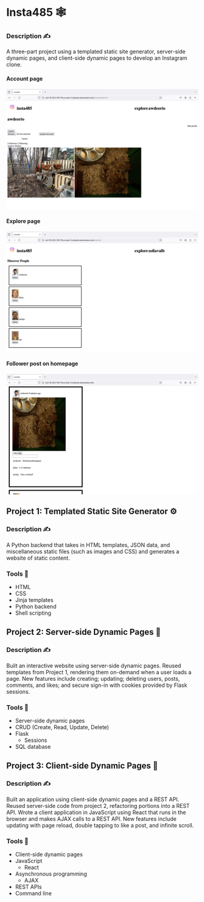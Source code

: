 Insta485 🕸️
===========================
<h3>Description ✍️</h3>
<p>A three-part project using a templated static site generator, server-side dynamic pages, and client-side dynamic pages to develop an Instagram clone.</p>

<h4>Account page</h4>

![awdeorio account](awdeorio.png)

<h4>Explore page</h4>

![discover](discover.png)

<h4>Follower post on homepage</h4>

![homepage](chicken_post.png)


<h2>Project 1: Templated Static Site Generator ⚙</h2>

<h3>Description ✍️</h3>
<p>A Python backend that takes in HTML templates, JSON data, and miscellaneous static files (such as images and CSS) and generates a website of static content.</p>

### Tools 🔨
- HTML
- CSS
- Jinja templates
- Python backend
- Shell scripting


<h2>Project 2: Server-side Dynamic Pages 📃</h2>

<h3>Description ✍️</h3>
<p>Built an interactive website using server-side dynamic pages. Reused templates from Project 1, rendering them on-demand when a user loads a page. New features include creating; updating; deleting users, posts, comments, and likes; and secure sign-in with cookies provided by Flask sessions.</p>

### Tools 🔨
- Server-side dynamic pages
- CRUD (Create, Read, Update, Delete)
- Flask
  - Sessions
- SQL database


<h2>Project 3: Client-side Dynamic Pages 📄</h2>

<h3>Description ✍️</h3>
<p>Built an application using client-side dynamic pages and a REST API. Reused server-side code from project 2, refactoring portions into a REST API. Wrote a client application in JavaScript using React that runs in the browser and makes AJAX calls to a REST API. New features include updating with page reload, double tapping to like a post, and infinite scroll.</p>

### Tools 🔨
- Client-side dynamic pages
- JavaScript
  - React
- Asynchronous programming
  - AJAX
- REST APIs
- Command line
